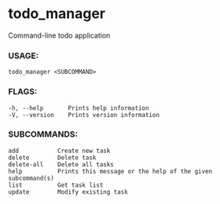 # todo_manager
Command-line todo application

### USAGE:
    todo_manager <SUBCOMMAND>

### FLAGS:
    -h, --help       Prints help information
    -V, --version    Prints version information

### SUBCOMMANDS:
    add           Create new task
    delete        Delete task
    delete-all    Delete all tasks
    help          Prints this message or the help of the given subcommand(s)
    list          Get task list
    update        Modify existing task
